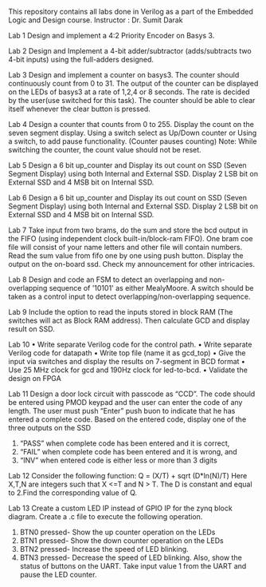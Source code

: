 This repository contains all labs done in Verilog as a part of the Embedded Logic and Design course.
Instructor : Dr. Sumit Darak

Lab 1
Design and implement a 4:2 Priority Encoder on Basys 3.

Lab 2
Design and Implement a 4-bit adder/subtractor (adds/subtracts two 4-bit inputs)
using the full-adders designed.

Lab 3
Design and implement a counter on basys3. The counter should continuously count from 0
to 31. The output of the counter can be displayed on the LEDs of basys3 at a rate of 1,2,4 or 8
seconds. The rate is decided by the user(use switched for this task). The counter should be able
to clear itself whenever the clear button is pressed.

Lab 4
Design a counter that counts from 0 to 255.
Display the count on the seven segment display.
Using a switch select as Up/Down counter or Using a switch, to add pause functionality. (Counter pauses counting)
Note: While switching the counter, the count value should not be reset.

Lab 5
Design a 6 bit up_counter and Display its out count on SSD (Seven Segment
Display) using both Internal and External SSD. Display 2 LSB bit on External
SSD and 4 MSB bit on Internal SSD.

Lab 6
Design a 6 bit up_counter and Display its out count on SSD (Seven Segment Display) using both Internal and External SSD. Display 2 LSB bit on External SSD and 4 MSB bit on Internal SSD.

Lab 7
Take input from two brams, do the sum and store the bcd output in the FIFO (using independent clock built-in/block-ram FIFO​). One bram coe file will consist of your name letters and other file will contain numbers. Read the sum value from fifo one by one using push button. Display the output on the on-board ssd. Check my announcement for other intricacies.

Lab 8
Design and code an FSM to detect an overlapping and non-overlapping sequence of '10101' as either MealyMoore. A switch should be taken as a control input to detect overlapping/non-overlapping sequence.

Lab 9
Include the option to read the inputs stored in block RAM (The switches will act as Block RAM address).
Then calculate GCD and display result on SSD.

Lab 10
• Write separate Verilog code for the control path.
• Write separate Verilog code for datapath 
• Write top file (name it as gcd_top) 
• Give the input via switches and display the results on 7-segment in BCD format 
• Use 25 MHz clock for gcd and 190Hz clock for led-to-bcd. 
• Validate the design on FPGA

Lab 11
Design a door lock circuit with passcode as “CCD”. The code should be entered
using PMOD keypad and the user can enter the code of any length. The user
must push “Enter” push buon to indicate that he has entered a
complete code. Based on the entered code, display one of the three outputs on
the SSD
1) “PASS” when complete code has been entered and it is correct,
2) “FAIL” when complete code has been entered and it is wrong, and
3) “INV” when entered code is either less or more than 3 digits

Lab 12
Consider the following function:
Q = (X/T) + sqrt (D*ln(N)/T)
Here X,T,N are integers such that X <=T and N > T. The D is constant and equal to 2.Find the corresponding value of Q.

Lab 13
Create a custom LED IP instead of GPIO IP for the zynq block diagram. Create a .c file
to execute the following operation.
1. BTN0 pressed- Show the up counter operation on the LEDs
2. BTN1 pressed- Show the down counter operation on the LEDs
3. BTN2 pressed- Increase the speed of LED blinking.
4. BTN3 pressed- Decrease the speed of LED blinking.
Also, show the status of buttons on the UART. Take input value 1 from the UART and
pause the LED counter.
